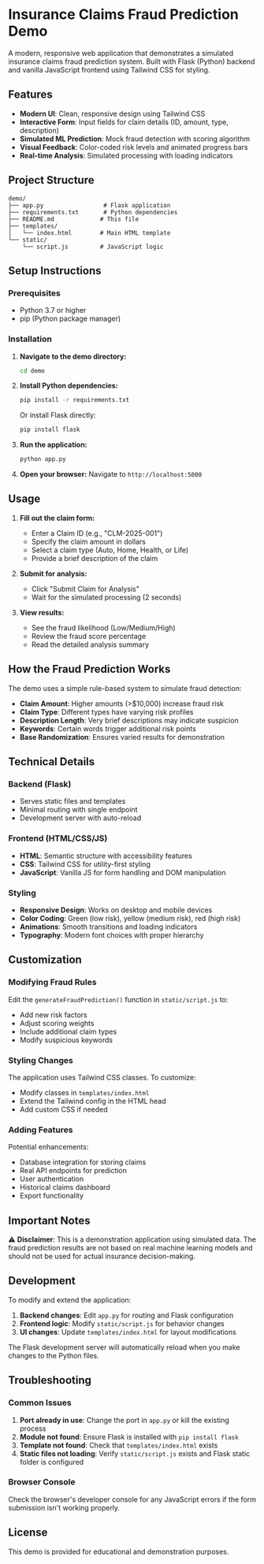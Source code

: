 # Insurance Claims Fraud Prediction Demo

A modern, responsive web application that demonstrates a simulated insurance claims fraud prediction system. Built with Flask (Python) backend and vanilla JavaScript frontend using Tailwind CSS for styling.

## Features

- **Modern UI**: Clean, responsive design using Tailwind CSS
- **Interactive Form**: Input fields for claim details (ID, amount, type, description)
- **Simulated ML Prediction**: Mock fraud detection with scoring algorithm
- **Visual Feedback**: Color-coded risk levels and animated progress bars
- **Real-time Analysis**: Simulated processing with loading indicators

## Project Structure

```
demo/
├── app.py                 # Flask application
├── requirements.txt       # Python dependencies
├── README.md             # This file
├── templates/
│   └── index.html        # Main HTML template
└── static/
    └── script.js         # JavaScript logic
```

## Setup Instructions

### Prerequisites

- Python 3.7 or higher
- pip (Python package manager)

### Installation

1. **Navigate to the demo directory:**
   ```bash
   cd demo
   ```

2. **Install Python dependencies:**
   ```bash
   pip install -r requirements.txt
   ```
   
   Or install Flask directly:
   ```bash
   pip install flask
   ```

3. **Run the application:**
   ```bash
   python app.py
   ```

4. **Open your browser:**
   Navigate to `http://localhost:5000`

## Usage

1. **Fill out the claim form:**
   - Enter a Claim ID (e.g., "CLM-2025-001")
   - Specify the claim amount in dollars
   - Select a claim type (Auto, Home, Health, or Life)
   - Provide a brief description of the claim

2. **Submit for analysis:**
   - Click "Submit Claim for Analysis"
   - Wait for the simulated processing (2 seconds)

3. **View results:**
   - See the fraud likelihood (Low/Medium/High)
   - Review the fraud score percentage
   - Read the detailed analysis summary

## How the Fraud Prediction Works

The demo uses a simple rule-based system to simulate fraud detection:

- **Claim Amount**: Higher amounts (>$10,000) increase fraud risk
- **Claim Type**: Different types have varying risk profiles
- **Description Length**: Very brief descriptions may indicate suspicion
- **Keywords**: Certain words trigger additional risk points
- **Base Randomization**: Ensures varied results for demonstration

## Technical Details

### Backend (Flask)

- Serves static files and templates
- Minimal routing with single endpoint
- Development server with auto-reload

### Frontend (HTML/CSS/JS)

- **HTML**: Semantic structure with accessibility features
- **CSS**: Tailwind CSS for utility-first styling
- **JavaScript**: Vanilla JS for form handling and DOM manipulation

### Styling

- **Responsive Design**: Works on desktop and mobile devices
- **Color Coding**: Green (low risk), yellow (medium risk), red (high risk)
- **Animations**: Smooth transitions and loading indicators
- **Typography**: Modern font choices with proper hierarchy

## Customization

### Modifying Fraud Rules

Edit the `generateFraudPrediction()` function in `static/script.js` to:
- Add new risk factors
- Adjust scoring weights
- Include additional claim types
- Modify suspicious keywords

### Styling Changes

The application uses Tailwind CSS classes. To customize:
- Modify classes in `templates/index.html`
- Extend the Tailwind config in the HTML head
- Add custom CSS if needed

### Adding Features

Potential enhancements:
- Database integration for storing claims
- Real API endpoints for prediction
- User authentication
- Historical claims dashboard
- Export functionality

## Important Notes

⚠️ **Disclaimer**: This is a demonstration application using simulated data. The fraud prediction results are not based on real machine learning models and should not be used for actual insurance decision-making.

## Development

To modify and extend the application:

1. **Backend changes**: Edit `app.py` for routing and Flask configuration
2. **Frontend logic**: Modify `static/script.js` for behavior changes
3. **UI changes**: Update `templates/index.html` for layout modifications

The Flask development server will automatically reload when you make changes to the Python files.

## Troubleshooting

### Common Issues

1. **Port already in use**: Change the port in `app.py` or kill the existing process
2. **Module not found**: Ensure Flask is installed with `pip install flask`
3. **Template not found**: Check that `templates/index.html` exists
4. **Static files not loading**: Verify `static/script.js` exists and Flask static folder is configured

### Browser Console

Check the browser's developer console for any JavaScript errors if the form submission isn't working properly.

## License

This demo is provided for educational and demonstration purposes.
